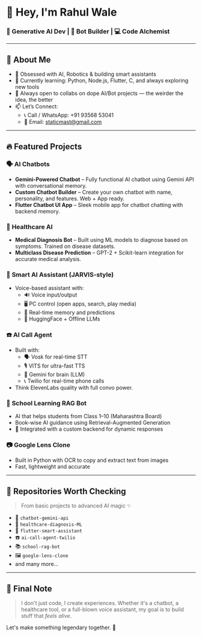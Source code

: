 # 👋 Hey, I'm Rahul Wale

### 🧠 Generative AI Dev | 🤖 Bot Builder | 💻 Code Alchemist

---

## 🚀 About Me

- 👀 Obsessed with AI, Robotics & building smart assistants
- 🌱 Currently learning: Python, Node.js, Flutter, C, and always exploring new tools
- 🤝 Always open to collabs on dope AI/Bot projects — the weirder the idea, the better
- 📫 Let’s Connect:
  - 📞 Call / WhatsApp: +91 93568 53041
  - 📧 Email: staticmast@gmail.com

---

## 🔥 Featured Projects

### 🗣️ **AI Chatbots**
- **Gemini-Powered Chatbot** – Fully functional AI chatbot using Gemini API with conversational memory.
- **Custom Chatbot Builder** – Create your own chatbot with name, personality, and features. Web + App ready.
- **Flutter Chatbot UI App** – Sleek mobile app for chatbot chatting with backend memory.

### 💊 **Healthcare AI**
- **Medical Diagnosis Bot** – Built using ML models to diagnose based on symptoms. Trained on disease datasets.
- **Multiclass Disease Prediction** – GPT-2 + Scikit-learn integration for accurate medical analysis.

### 📱 **Smart AI Assistant (JARVIS-style)**
- Voice-based assistant with:
  - 🔊 Voice input/output
  - 🖥️ PC control (open apps, search, play media)
  - 📍 Real-time memory and predictions
  - 🤖 HuggingFace + Offline LLMs

### ☎️ **AI Call Agent**
- Built with:
  - 🗣️ Vosk for real-time STT
  - 🎙️ VITS for ultra-fast TTS
  - 🧠 Gemini for brain (LLM)
  - 📞 Twilio for real-time phone calls
- Think ElevenLabs quality with full convo power.

### 🏫 **School Learning RAG Bot**
- AI that helps students from Class 1–10 (Maharashtra Board)
- Book-wise AI guidance using Retrieval-Augmented Generation
- 🔗 Integrated with a custom backend for dynamic responses

### 📷 **Google Lens Clone**
- Built in Python with OCR to copy and extract text from images
- Fast, lightweight and accurate

---

## 📂 Repositories Worth Checking
> From basic projects to advanced AI magic ✨

- 🤖 `chatbot-gemini-api`
- 🧠 `healthcare-diagnosis-ML`
- 📱 `flutter-smart-assistant`
- ☎️ `ai-call-agent-twilio`
- 📚 `school-rag-bot`
- 🖼️ `google-lens-clone`
- and many more...

---

## 👀 Final Note

> I don't just code, I create experiences. Whether it's a chatbot, a healthcare tool, or a full-blown voice assistant, my goal is to build stuff that *feels alive*.

Let's make something legendary together. 🚀
